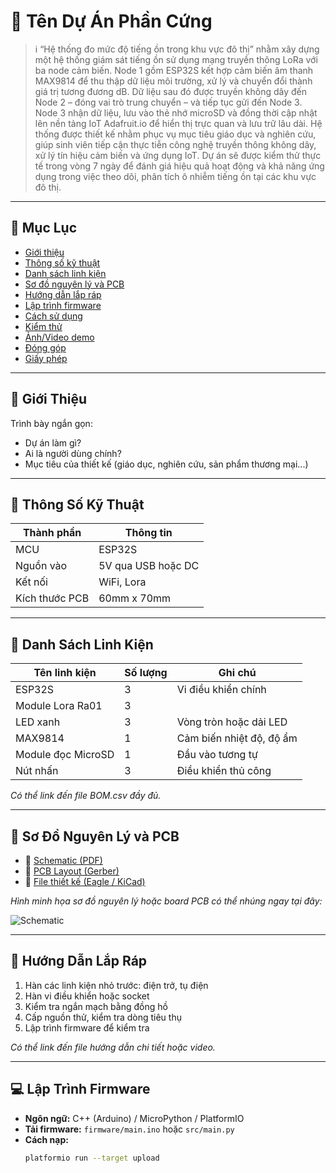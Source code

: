 # 🔌 Tên Dự Án Phần Cứng

>i “Hệ thống đo mức độ tiếng ồn trong khu vực đô thị” nhằm xây dựng một hệ thống giám sát tiếng ồn sử dụng mạng truyền thông LoRa với ba node cảm biến. Node 1 gồm ESP32S kết hợp cảm biến âm thanh MAX9814 để thu thập dữ liệu môi trường, xử lý và chuyển đổi thành giá trị tương đương dB. Dữ liệu sau đó được truyền không dây đến Node 2 – đóng vai trò trung chuyển – và tiếp tục gửi đến Node 3. Node 3 nhận dữ liệu, lưu vào thẻ nhớ microSD và đồng thời cập nhật lên nền tảng IoT Adafruit.io để hiển thị trực quan và lưu trữ lâu dài. Hệ thống được thiết kế nhằm phục vụ mục tiêu giáo dục và nghiên cứu, giúp sinh viên tiếp cận thực tiễn công nghệ truyền thông không dây, xử lý tín hiệu cảm biến và ứng dụng IoT. Dự án sẽ được kiểm thử thực tế trong vòng 7 ngày để đánh giá hiệu quả hoạt động và khả năng ứng dụng trong việc theo dõi, phân tích ô nhiễm tiếng ồn tại các khu vực đô thị.
---

## 📑 Mục Lục

- [Giới thiệu](#giới-thiệu)
- [Thông số kỹ thuật](#thông-số-kỹ-thuật)
- [Danh sách linh kiện](#danh-sách-linh-kiện)
- [Sơ đồ nguyên lý và PCB](#sơ-đồ-nguyên-lý-và-pcb)
- [Hướng dẫn lắp ráp](#hướng-dẫn-lắp-ráp)
- [Lập trình firmware](#lập-trình-firmware)
- [Cách sử dụng](#cách-sử-dụng)
- [Kiểm thử](#kiểm-thử)
- [Ảnh/Video demo](#ảnhvideo-demo)
- [Đóng góp](#đóng-góp)
- [Giấy phép](#giấy-phép)

---

## 👋 Giới Thiệu

Trình bày ngắn gọn:
- Dự án làm gì?
- Ai là người dùng chính?
- Mục tiêu của thiết kế (giáo dục, nghiên cứu, sản phẩm thương mại...)

---

## 📐 Thông Số Kỹ Thuật

| Thành phần     | Thông tin            |
|----------------|----------------------|
| MCU            | ESP32S      |
| Nguồn vào      | 5V qua USB hoặc DC   |
| Kết nối        | WiFi, Lora      |
| Kích thước PCB | 60mm x 70mm          |

---

## 🧰 Danh Sách Linh Kiện

| Tên linh kiện            | Số lượng | Ghi chú                     |
|--------------------------|----------|-----------------------------|
| ESP32S                   | 3        | Vi điều khiển chính         |
| Module Lora Ra01         | 3        |                             |
| LED xanh                 | 3        | Vòng tròn hoặc dải LED      |
| MAX9814                  | 1        | Cảm biến nhiệt độ, độ ẩm    |
| Module đọc MicroSD       | 1        | Đầu vào tương tự            |
| Nút nhấn                 | 3        | Điều khiển thủ công         |

*Có thể link đến file BOM.csv đầy đủ.*

---

## 🔧 Sơ Đồ Nguyên Lý và PCB

- 📎 [Schematic (PDF)](docs/Schematic_Lora.pdf)
- 📎 [PCB Layout (Gerber)](docs/gerber.zip)
- 📎 [File thiết kế (Eagle / KiCad)](docs/project.kicad_pcb)

_Hình minh họa sơ đồ nguyên lý hoặc board PCB có thể nhúng ngay tại đây:_

![Schematic](docs/images/schematic.png)

---

## 🔩 Hướng Dẫn Lắp Ráp

1. Hàn các linh kiện nhỏ trước: điện trở, tụ điện
2. Hàn vi điều khiển hoặc socket
3. Kiểm tra ngắn mạch bằng đồng hồ
4. Cấp nguồn thử, kiểm tra dòng tiêu thụ
5. Lập trình firmware để kiểm tra

*Có thể link đến file hướng dẫn chi tiết hoặc video.*

---

## 💻 Lập Trình Firmware

- **Ngôn ngữ:** C++ (Arduino) / MicroPython / PlatformIO
- **Tải firmware:** `firmware/main.ino` hoặc `src/main.py`
- **Cách nạp:**
  ```bash
  platformio run --target upload
